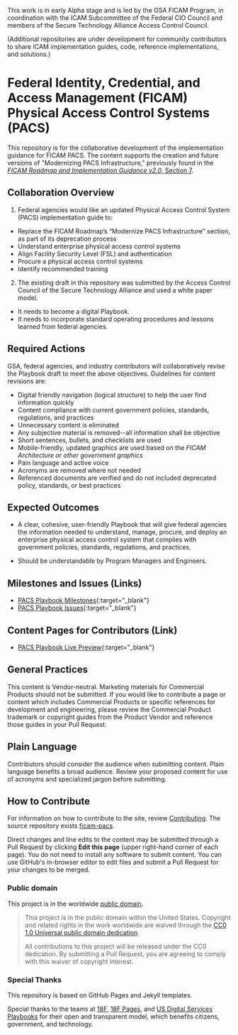 This work is in early Alpha stage and is led by the GSA FICAM Program, in coordination with the ICAM Subcommittee of the Federal CIO Council and members of the Secure Technology Alliance Access Control Council.

(Additional repositories are under development for community contributors to share ICAM implementation guides, code, reference implementations, and solutions.)

# Federal Identity, Credential, and Access Management (FICAM) Physical Access Control Systems (PACS)
This repository is for the collaborative development of the implementation guidance for FICAM PACS. The content supports the creation and future versions of "Modernizing PACS Infrastructure," previously found in the <a href="https://www.idmanagement.gov/wp-content/uploads/sites/1171/uploads/FICAM_Roadmap_and_Implem_Guid.pdf" target="_blank">_FICAM Roadmap and Implementation Guidance v2.0_, Section 7</a>.

## Collaboration Overview

1. Federal agencies would like an updated Physical Access Control System (PACS) implementation guide to: 

* Replace the FICAM Roadmap’s “Modernize PACS Infrastructure” section, as part of its deprecation process 
* Understand enterprise physical access control systems
* Align Facility Security Level (FSL) and authentication
* Procure a physical access control systems 
* Identify recommended training

2. The existing draft in this repository was submitted by the Access Control Council of the Secure Technology Alliance and used a white paper model.

* It needs to become a digital Playbook.  
* It needs to incorporate standard operating procedures and lessons learned from federal agencies.

## Required Actions

GSA, federal agencies, and industry contributors will collaboratively revise the Playbook draft to meet the above objectives. Guidelines for content revisions are:

* Digital friendly navigation (logical structure) to help the user find information quickly 
* Content compliance with current government policies, standards, regulations, and practices
* Unnecessary content is eliminated
* Any subjective material is removed--all information shall be objective
* Short sentences, bullets, and checklists are used
* Mobile-friendly, updated graphics are used based on the _FICAM Architecture or other government graphics_  
* Pain language and active voice 
* Acronyms are removed where not needed  
* Referenced documents are verified and do not included deprecated policy, standards, or best practices 

## Expected Outcomes

* A clear, cohesive, user-friendly Playbook that will give federal agencies the information needed to understand, manage, procure, and deploy an enterprise physical access control system that complies with government policies, standards, regulations, and practices.

* Should be understandable by Program Managers and Engineers.

## Milestones and Issues (Links)

* [PACS Playbook Milestones](https://github.com/GSA/ficam-pacs/milestones?direction=asc&sort=due_date&state=open){:target="_blank"}
* [PACS Playbook Issues](https://github.com/GSA/ficam-pacs/issues){:target="_blank"}

## Content Pages for Contributors (Link)

* [PACS Playbook Live Preview](https://federalist-proxy.app.cloud.gov/preview/gsa/ficam-pacs/pacs/){:target="_blank"}

## General Practices
This content is Vendor-neutral. Marketing materials for Commercial Products should not be submitted. If you would like to contribute a page or content which includes Commercial Products or specific references for development and engineering, please review the Commercial Product trademark or copyright guides from the Product Vendor and reference those guides in your Pull Request.  

## Plain Language
Contributors should consider the audience when submitting content. Plain language benefits a broad audience. Review your proposed content for use of acronyms and specialized jargon before submitting.

## How to Contribute
For information on how to contribute to the site, review [Contributing](CONTRIBUTING.md/). The source repository exists [ficam-pacs](https://github.com/GSA/ficam-pacs/). 

Direct changes and line edits to the content may be submitted through a Pull Request by clicking **Edit this page** (upper right-hand corner of each page). You do not need to install any software to submit content. You can use GitHub's in-browser editor to edit files and submit a Pull Request for your changes to be merged.

### Public domain

This project is in the worldwide [public domain](LICENSE.md). 

> This project is in the public domain within the United States. Copyright and related rights in the work worldwide are waived through the [CC0 1.0 Universal public domain dedication](https://creativecommons.org/publicdomain/zero/1.0/).
>
> All contributions to this project will be released under the CC0 dedication. By submitting a Pull Request, you are agreeing to comply with this waiver of copyright interest.

### Special Thanks
This repository is based on GitHub Pages and Jekyll templates. 

Special thanks to the teams at [18F](https://18f.gsa.gov/), [18F Pages](https://pages.18f.gov/), and [US Digital Services Playbooks](https://playbook.cio.gov/) for their open and transparent model, which benefits citizens, government, and technology.
